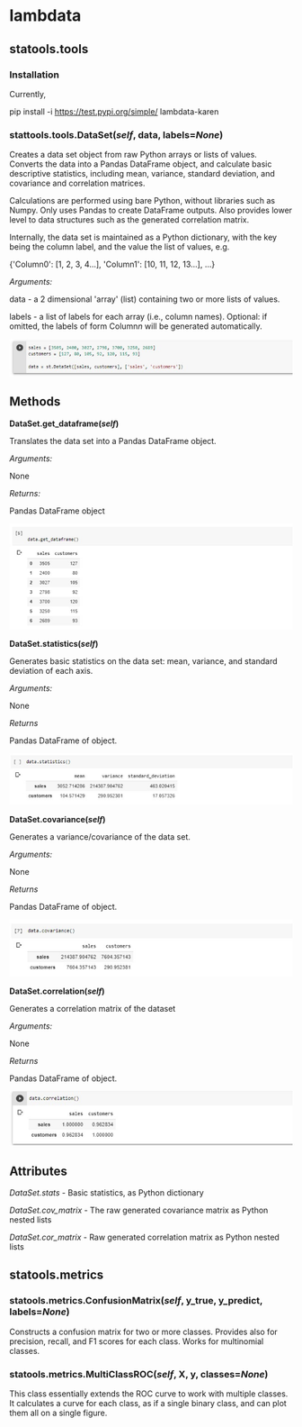 # lambdata

## statools.tools

### Installation

Currently, 

pip install -i https://test.pypi.org/simple/ lambdata-karen

### stattools.tools.DataSet(*self*, data, labels=*None*)

Creates a data set object from raw Python arrays or lists of values. Converts
the data into a Pandas DataFrame object, and calculate basic descriptive
statistics, including mean, variance, standard deviation, and covariance and
correlation matrices.

Calculations are performed using bare Python, without libraries such as Numpy. 
Only uses Pandas to create DataFrame outputs. Also provides lower level to
data structures such as the generated correlation matrix.

Internally, the data set is maintained as a Python dictionary, with the key being
the column label, and the value the list of values, e.g.

{'Column0': [1, 2, 3, 4...], 'Column1': [10, 11, 12, 13...], ...}


*Arguments:*

data - a 2 dimensional 'array' (list) containing two or more lists of values.

labels - a list of labels for each array (i.e., column names). Optional: if 
omitted, the labels of form Column*n* will be generated automatically.

![](assets/instantiate_example.jpg)

## Methods


**DataSet.get_dataframe(*self*)**


Translates the data set into a Pandas DataFrame object.

*Arguments:*

None

*Returns:*

Pandas DataFrame object

![](assets/dataframe_example.jpg)


**DataSet.statistics(*self*)**

Generates basic statistics on the data set: mean, variance, and standard deviation
of each axis.

*Arguments:*

None

*Returns*

Pandas DataFrame of object. 

![](assets/mvs_example.jpg)


**DataSet.covariance(*self*)**

Generates a variance/covariance of the data set.

*Arguments:*

None

*Returns*

Pandas DataFrame of object. 

![](assets/covariance_example.jpg)

**DataSet.correlation(*self*)**

Generates a correlation matrix of the dataset

*Arguments:*

None

*Returns*

Pandas DataFrame of object. 

![](assets/correlation_example.jpg)


## Attributes

*DataSet.stats* - Basic statistics, as Python dictionary

*DataSet.cov_matrix* - The raw generated covariance matrix as Python nested lists

*DataSet.cor_matrix* - Raw generated correlation matrix as Python nested lists


## statools.metrics

### statools.metrics.ConfusionMatrix(*self*, y_true, y_predict, labels=*None*)

Constructs a confusion matrix for two or more classes. Provides also for precision,
recall, and F1 scores for each class. Works for multinomial classes.

### statools.metrics.MultiClassROC(*self*, X, y, classes=*None*)

This class essentially extends the ROC curve to work with multiple classes. It calculates
a curve for each class, as if a single binary class, and can plot them all on a single figure.


